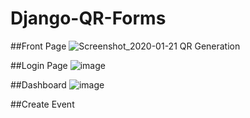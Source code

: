 # Django-QR-Forms

##Front Page
![Screenshot_2020-01-21 QR Generation](https://user-images.githubusercontent.com/25637616/72795507-a5eb3100-3bf2-11ea-867e-19fa2317839b.png)

##Login Page
![image](https://user-images.githubusercontent.com/25637616/72795618-d03cee80-3bf2-11ea-8891-965da2a3b1b1.png)

##Dashboard
![image](https://user-images.githubusercontent.com/25637616/72795746-fcf10600-3bf2-11ea-913a-deae6e20045b.png)

##Create Event
